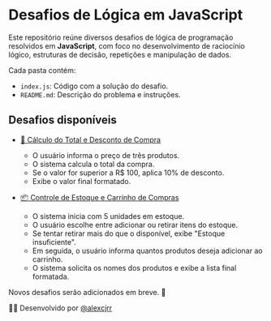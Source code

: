 # Desafios de Lógica em JavaScript

Este repositório reúne diversos desafios de lógica de programação resolvidos em **JavaScript**, com foco no desenvolvimento de raciocínio lógico, estruturas de decisão, repetições e manipulação de dados.

Cada pasta contém:

- `index.js`: Código com a solução do desafio.
- `README.md`: Descrição do problema e instruções.

## Desafios disponíveis

- [🛒 Cálculo do Total e Desconto de Compra](./calculo-total-e-desconto/)

  - O usuário informa o preço de três produtos.
  - O sistema calcula o total da compra.
  - Se o valor for superior a R$ 100, aplica 10% de desconto.
  - Exibe o valor final formatado.

- [📦 Controle de Estoque e Carrinho de Compras](./controle-estoque-carrinho/)
  - O sistema inicia com 5 unidades em estoque.
  - O usuário escolhe entre adicionar ou retirar itens do estoque.
  - Se tentar retirar mais do que o disponível, exibe "Estoque insuficiente".
  - Em seguida, o usuário informa quantos produtos deseja adicionar ao carrinho.
  - O sistema solicita os nomes dos produtos e exibe a lista final formatada.

Novos desafios serão adicionados em breve. 🚀

👨‍💻 Desenvolvido por [@alexcjrr](https://github.com/alexcjrr)
